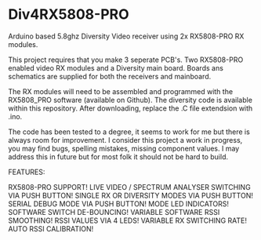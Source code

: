 # Div4RX5808-PRO
Arduino based 5.8ghz  Diversity Video receiver using 2x RX5808-PRO RX modules.

This project requires that you make 3 seperate PCB's. Two RX5808-PRO enabled video RX modules and a Diversity main board.
Boards ans schematics are supplied for both the receivers and mainboard.

The RX modules will need to be assembled and programmed with the RX5808_PRO software (available on Github).
The diversity code is available within this repository. After downloading, replace the .C file extendsion with .ino.

The code has been tested to a degree, it seems to work for me but there is always room for improvement.
I consider this project a work in progress, you may find bugs, spelling mistakes, missing component values. I may address this in future but for most folk it should not be hard to build.

FEATURES:

RX5808-PRO SUPPORT!
LIVE VIDEO / SPECTRUM ANALYSER SWITCHING VIA PUSH BUTTON!
SINGLE RX OR DIVERSITY MODES VIA PUSH BUTTON!
SERIAL DEBUG MODE VIA PUSH BUTTON!
MODE LED INDICATORS!
SOFTWARE SWITCH DE-BOUNCING!
VARIABLE SOFTWARE RSSI SMOOTHING!
RSSI VALUES VIA 4 LEDS!
VARIABLE RX SWITCHING RATE!
AUTO RSSI CALIBRATION!
